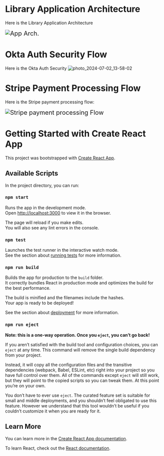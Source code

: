 
# Library Application Architecture

Here is the Library Application Architecture

<div style="font-size: 20px;">
  <img src="https://github.com/nikhilgayakwad121/React-library-App/assets/118470700/7e6e845a-24cd-4d10-967d-fa4a2f938766" alt="App Arch.">
</div>

#  Okta Auth Security Flow

Here is the Okta Auth Security
![photo_2024-07-02_13-58-02](https://github.com/nikhilgayakwad121/React-library-App/assets/118470700/a4c1936b-ad25-419e-a727-9b58067cd8c9)




# Stripe Payment Processing Flow

Here is the Stripe payment processing flow:

<div style="font-size: 20px;">
  <img src="https://github.com/nikhilgayakwad121/React-library-App/assets/118470700/4db61a34-5709-4d91-9384-db37b743e06f" alt="Stripe payment processing Flow">
</div>


# Getting Started with Create React App

This project was bootstrapped with [Create React App](https://github.com/facebook/create-react-app).

## Available Scripts

In the project directory, you can run:

### `npm start`

Runs the app in the development mode.\
Open [http://localhost:3000](http://localhost:3000) to view it in the browser.

The page will reload if you make edits.\
You will also see any lint errors in the console.

### `npm test`

Launches the test runner in the interactive watch mode.\
See the section about [running tests](https://facebook.github.io/create-react-app/docs/running-tests) for more information.

### `npm run build`

Builds the app for production to the `build` folder.\
It correctly bundles React in production mode and optimizes the build for the best performance.

The build is minified and the filenames include the hashes.\
Your app is ready to be deployed!

See the section about [deployment](https://facebook.github.io/create-react-app/docs/deployment) for more information.

### `npm run eject`

**Note: this is a one-way operation. Once you `eject`, you can’t go back!**

If you aren’t satisfied with the build tool and configuration choices, you can `eject` at any time. This command will remove the single build dependency from your project.

Instead, it will copy all the configuration files and the transitive dependencies (webpack, Babel, ESLint, etc) right into your project so you have full control over them. All of the commands except `eject` will still work, but they will point to the copied scripts so you can tweak them. At this point you’re on your own.

You don’t have to ever use `eject`. The curated feature set is suitable for small and middle deployments, and you shouldn’t feel obligated to use this feature. However we understand that this tool wouldn’t be useful if you couldn’t customize it when you are ready for it.

## Learn More

You can learn more in the [Create React App documentation](https://facebook.github.io/create-react-app/docs/getting-started).

To learn React, check out the [React documentation](https://reactjs.org/).
